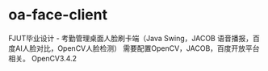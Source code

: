 # oa-face-client
FJUT毕业设计 - 考勤管理桌面人脸刷卡端（Java Swing，JACOB 语音播报，百度AI人脸对比，OpenCV人脸检测）
需要配置OpenCV，JACOB，百度开放平台相关。
OpenCV3.4.2
